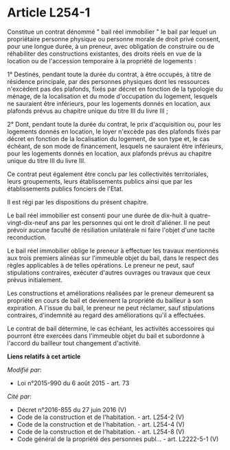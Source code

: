 # Article L254-1

Constitue un contrat dénommé " bail réel immobilier " le bail par lequel un propriétaire personne physique ou personne morale
de droit privé consent, pour une longue durée, à un preneur, avec obligation de construire ou de réhabiliter des
constructions existantes, des droits réels en vue de la location ou de l'accession temporaire à la propriété de logements : 

1° Destinés, pendant toute la durée du contrat, à être occupés, à titre de résidence principale, par des personnes physiques
dont les ressources n'excèdent pas des plafonds, fixés par décret en fonction de la typologie du ménage, de la localisation
et du mode d'occupation du logement, lesquels ne sauraient être inférieurs, pour les logements donnés en location, aux
plafonds prévus au chapitre unique du titre III du livre III ; 

2° Dont, pendant toute la durée du contrat, le prix d'acquisition ou, pour les logements donnés en location, le loyer
n'excède pas des plafonds fixés par décret en fonction de la localisation du logement, de son type et, le cas échéant, de son
mode de financement, lesquels ne sauraient être inférieurs, pour les logements donnés en location, aux plafonds prévus au
chapitre unique du titre III du livre III. 

Ce contrat peut également être conclu par les collectivités territoriales, leurs groupements, leurs établissements publics
ainsi que par les établissements publics fonciers de l'Etat. 

Il est régi par les dispositions du présent chapitre. 

Le bail réel immobilier est consenti pour une durée de dix-huit à quatre-vingt-dix-neuf ans par les personnes qui ont le
droit d'aliéner. Il ne peut prévoir aucune faculté de résiliation unilatérale ni faire l'objet d'une tacite reconduction. 

Le bail réel immobilier oblige le preneur à effectuer les travaux mentionnés aux trois premiers alinéas sur l'immeuble objet
du bail, dans le respect des règles applicables à de telles opérations. Le preneur ne peut, sauf stipulations contraires,
exécuter d'autres ouvrages ou travaux que ceux prévus initialement. 

Les constructions et améliorations réalisées par le preneur demeurent sa propriété en cours de bail et deviennent la
propriété du bailleur à son expiration. A l'issue du bail, le preneur ne peut réclamer, sauf stipulations contraires,
d'indemnité au regard des améliorations qu'il a effectuées. 

Le contrat de bail détermine, le cas échéant, les activités accessoires qui pourront être exercées dans l'immeuble objet du
bail et subordonne à l'accord du bailleur tout changement d'activité.

**Liens relatifs à cet article**

_Modifié par_:

  - Loi n°2015-990 du 6 août 2015 - art. 73

_Cité par_:

  - Décret n°2016-855 du 27 juin 2016 (V)
  - Code de la construction et de l'habitation. - art. L254-2 (V)
  - Code de la construction et de l'habitation. - art. L254-4 (V)
  - Code de la construction et de l'habitation. - art. L254-8 (V)
  - Code général de la propriété des personnes publ... - art. L2222-5-1 (V)
